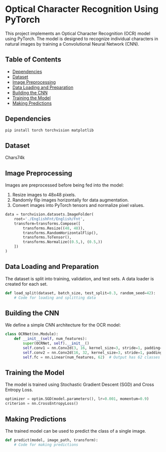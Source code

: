 # Optical Character Recognition Using PyTorch

This project implements an Optical Character Recognition (OCR) model using PyTorch. The model is designed to recognize individual characters in natural images by training a Convolutional Neural Network (CNN).

## Table of Contents

- [Dependencies](#dependencies)
- [Dataset](#dataset)
- [Image Preprocessing](#image-preprocessing)
- [Data Loading and Preparation](#data-loading-and-preparation)
- [Building the CNN](#building-the-cnn)
- [Training the Model](#training-the-model)
- [Making Predictions](#making-predictions)

## Dependencies

```bash
pip install torch torchvision matplotlib
```

## Dataset

Chars74k

## Image Preprocessing

Images are preprocessed before being fed into the model:

1. Resize images to 48x48 pixels.
2. Randomly flip images horizontally for data augmentation.
3. Convert images into PyTorch tensors and normalize pixel values.

```python
data = torchvision.datasets.ImageFolder(
    root='./EnglishFnt/English/Fnt',
    transform=transforms.Compose([
        transforms.Resize((48, 48)),
        transforms.RandomHorizontalFlip(),
        transforms.ToTensor(),
        transforms.Normalize((0.5,), (0.5,))
    ])
)
```

## Data Loading and Preparation

The dataset is split into training, validation, and test sets. A data loader is created for each set.

```python
def load_split(dataset, batch_size, test_split=0.3, random_seed=42):
    # Code for loading and splitting data
```

## Building the CNN

We define a simple CNN architecture for the OCR model:

```python
class OCRNet(nn.Module):
    def __init__(self, num_features):
        super(OCRNet, self).__init__()
        self.conv1 = nn.Conv2d(3, 16, kernel_size=3, stride=1, padding=1)
        self.conv2 = nn.Conv2d(16, 32, kernel_size=3, stride=1, padding=1)
        self.fc = nn.Linear(num_features, 62)  # Output has 62 classes instead of 10
```

## Training the Model

The model is trained using Stochastic Gradient Descent (SGD) and Cross Entropy Loss.

```python
optimizer = optim.SGD(model.parameters(), lr=0.001, momentum=0.9)
criterion = nn.CrossEntropyLoss()
```

## Making Predictions

The trained model can be used to predict the class of a single image.

```python
def predict(model, image_path, transform):
    # Code for making predictions
```

